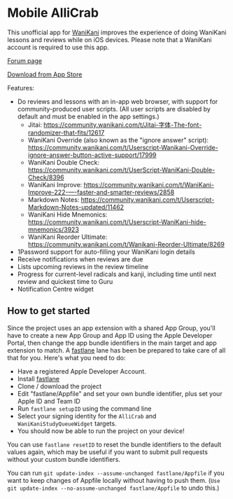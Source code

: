 # Mobile AlliCrab

This unofficial app for [WaniKani](https://www.wanikani.com) improves the experience of doing WaniKani lessons and reviews while on iOS devices.  Please note that a WaniKani account is required to use this app.

[Forum page](https://community.wanikani.com/t/iOS-Mobile-AlliCrab-for-WaniKani/10065)

[Download from App Store](https://itunes.apple.com/us/app/keitaiwanikani/id1031055291?ls=1&mt=8)

Features:
* Do reviews and lessons with an in-app web browser, with support for community-produced user scripts.  (All user scripts are disabled by default and must be enabled in the app settings.)
    * Jitai: https://community.wanikani.com/t/Jitai-字体-The-font-randomizer-that-fits/12617
    * WaniKani Override (also known as the "ignore answer" script): https://community.wanikani.com/t/Userscript-Wanikani-Override-ignore-answer-button-active-support/17999
    * WaniKani Double Check: https://community.wanikani.com/t/UserScript-WaniKani-Double-Check/8396
    * WaniKani Improve: https://community.wanikani.com/t/WaniKani-Improve-222-—-faster-and-smarter-reviews/2858
    * Markdown Notes: https://community.wanikani.com/t/Userscript-Markdown-Notes-updated/11462
    * WaniKani Hide Mnemonics: https://community.wanikani.com/t/Userscript-WaniKani-hide-mnemonics/3923
    * WaniKani Reorder Ultimate: https://community.wanikani.com/t/Wanikani-Reorder-Ultimate/8269
* 1Password support for auto-filling your WaniKani login details
* Receive notifications when reviews are due
* Lists upcoming reviews in the review timeline
* Progress for current-level radicals and kanji, including time until next review and quickest time to Guru
* Notification Centre widget

## How to get started
Since the project uses an app extension with a shared App Group, you'll have to create a new App Group and App ID using the Apple Developer Portal, then change the app bundle identifiers in the main target and app extension to match. A [fastlane](https://github.com/fastlane/fastlane) lane has been be prepared to take care of all that for you. Here's what you need to do:
- Have a registered Apple Developer Account.
- Install [fastlane](https://github.com/fastlane/fastlane)
- Clone / download the project
- Edit "fastlane/Appfile" and set your own bundle identifier, plus set your Apple ID and Team ID
- Run `fastlane setupID` using the command line
- Select your signing identity for the `AlliCrab` and `WaniKaniStudyQueueWidget` targets.
- You should now be able to run the project on your device!

You can use `fastlane resetID` to reset the bundle identifiers to the default values again, which may be useful if you want to submit pull requests without your custom bundle identifiers.

You can run `git update-index --assume-unchanged fastlane/Appfile` if you want to keep changes of Appfile locally without having to push them. (`Use git update-index --no-assume-unchanged fastlane/Appfile` to undo this.)
